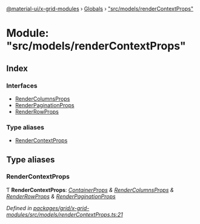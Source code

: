 [@material-ui/x-grid-modules](../README.md) › [Globals](../globals.md) › ["src/models/renderContextProps"](_src_models_rendercontextprops_.md)

# Module: "src/models/renderContextProps"

## Index

### Interfaces

* [RenderColumnsProps](../interfaces/_src_models_rendercontextprops_.rendercolumnsprops.md)
* [RenderPaginationProps](../interfaces/_src_models_rendercontextprops_.renderpaginationprops.md)
* [RenderRowProps](../interfaces/_src_models_rendercontextprops_.renderrowprops.md)

### Type aliases

* [RenderContextProps](_src_models_rendercontextprops_.md#rendercontextprops)

## Type aliases

###  RenderContextProps

Ƭ **RenderContextProps**: *[ContainerProps](../interfaces/_src_models_containerprops_.containerprops.md) & [RenderColumnsProps](../interfaces/_src_models_rendercontextprops_.rendercolumnsprops.md) & [RenderRowProps](../interfaces/_src_models_rendercontextprops_.renderrowprops.md) & [RenderPaginationProps](../interfaces/_src_models_rendercontextprops_.renderpaginationprops.md)*

*Defined in [packages/grid/x-grid-modules/src/models/renderContextProps.ts:21](https://github.com/mui-org/material-ui-x/blob/02342a6/packages/grid/x-grid-modules/src/models/renderContextProps.ts#L21)*
